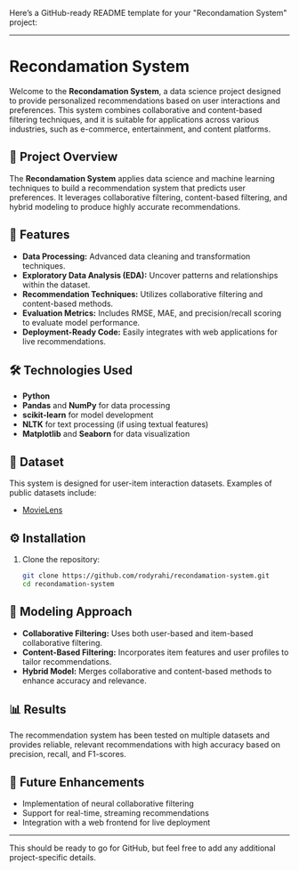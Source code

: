 Here’s a GitHub-ready README template for your "Recondamation System" project:

---

# Recondamation System

Welcome to the **Recondamation System**, a data science project designed to provide personalized recommendations based on user interactions and preferences. This system combines collaborative and content-based filtering techniques, and it is suitable for applications across various industries, such as e-commerce, entertainment, and content platforms.


## 📖 Project Overview
The **Recondamation System** applies data science and machine learning techniques to build a recommendation system that predicts user preferences. It leverages collaborative filtering, content-based filtering, and hybrid modeling to produce highly accurate recommendations.

## 🌟 Features
- **Data Processing:** Advanced data cleaning and transformation techniques.
- **Exploratory Data Analysis (EDA):** Uncover patterns and relationships within the dataset.
- **Recommendation Techniques:** Utilizes collaborative filtering and content-based methods.
- **Evaluation Metrics:** Includes RMSE, MAE, and precision/recall scoring to evaluate model performance.
- **Deployment-Ready Code:** Easily integrates with web applications for live recommendations.

## 🛠 Technologies Used
- **Python**
- **Pandas** and **NumPy** for data processing
- **scikit-learn** for model development
- **NLTK** for text processing (if using textual features)
- **Matplotlib** and **Seaborn** for data visualization

## 📂 Dataset
This system is designed for user-item interaction datasets. Examples of public datasets include:
- [MovieLens](https://grouplens.org/datasets/movielens/)

## ⚙️ Installation
1. Clone the repository:
   ```bash
   git clone https://github.com/rodyrahi/recondamation-system.git
   cd recondamation-system
   ```


## 🧠 Modeling Approach
- **Collaborative Filtering:** Uses both user-based and item-based collaborative filtering.
- **Content-Based Filtering:** Incorporates item features and user profiles to tailor recommendations.
- **Hybrid Model:** Merges collaborative and content-based methods to enhance accuracy and relevance.

## 📊 Results
The recommendation system has been tested on multiple datasets and provides reliable, relevant recommendations with high accuracy based on precision, recall, and F1-scores.

## 🔮 Future Enhancements
- Implementation of neural collaborative filtering
- Support for real-time, streaming recommendations
- Integration with a web frontend for live deployment


---

This should be ready to go for GitHub, but feel free to add any additional project-specific details.
